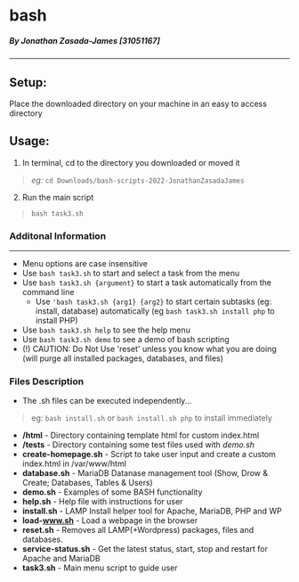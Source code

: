 # bash

##### By Jonathan Zasada-James [31051167]
-----------------------------------

## Setup:
Place the downloaded directory on your machine in an easy to access directory

## Usage:
1. In terminal, cd to the directory you downloaded or moved it
> *eg:* `cd Downloads/bash-scripts-2022-JonathanZasadaJames`

2. Run the main script
> `bash task3.sh`

### Additonal Information
---------------------
- Menu options are case insensitive
- Use `bash task3.sh` to start and select a task from the menu
- Use `bash task3.sh {argument}` to start a task automatically from the command line
    - Use `'bash task3.sh {arg1} {arg2}` to start certain subtasks (eg: install, database) automatically (eg `bash task3.sh install php` to install PHP)
- Use `bash task3.sh help` to see the help menu
- Use `bash task3.sh demo` to see a demo of bash scripting
- (!) CAUTION: Do Not Use 'reset' unless you know what you are doing (will purge all installed packages, databases, and files)

### Files Description
- The .sh files can be executed independently...
> eg: `bash install.sh` or `bash install.sh php` to install immediately
+ **/html**                   - Directory containing template html for custom index.html
+ **/tests**                  - Directory containing some test files used with *demo.sh*
+ **create-homepage.sh**      - Script to take user input and create a custom index.html in /var/www/html
+ **database.sh**             - MariaDB Datanase management tool (Show, Drow & Create; Databases, Tables & Users)
+ **demo.sh**                 - Examples of some BASH functionality
+ **help.sh**                 - Help file with instructions for user
+ **install.sh**              - LAMP Install helper tool for Apache, MariaDB, PHP and WP
+ **load-www.sh**             - Load a webpage in the browser
+ **reset.sh**                - Removes all LAMP(+Wordpress) packages, files and databases.
+ **service-status.sh**       - Get the latest status, start, stop and restart for Apache and MariaDB
+ **task3.sh**                - Main menu script to guide user